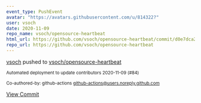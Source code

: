 ```yaml
---
event_type: PushEvent
avatar: "https://avatars.githubusercontent.com/u/814322?"
user: vsoch
date: 2020-11-09
repo_name: vsoch/opensource-heartbeat
html_url: https://github.com/vsoch/opensource-heartbeat/commit/d0e7dca2bb1e8c4d4f01e01b5e6d85db8b118df0
repo_url: https://github.com/vsoch/opensource-heartbeat
---
```


<a href='https://github.com/vsoch' target='_blank'>vsoch</a> pushed to <a href='https://github.com/vsoch/opensource-heartbeat' target='_blank'>vsoch/opensource-heartbeat</a>

<small>Automated deployment to update contributors 2020-11-09 (#84)

Co-authored-by: github-actions <github-actions@users.noreply.github.com></small>

<a href='https://github.com/vsoch/opensource-heartbeat/commit/d0e7dca2bb1e8c4d4f01e01b5e6d85db8b118df0' target='_blank'>View Commit</a>